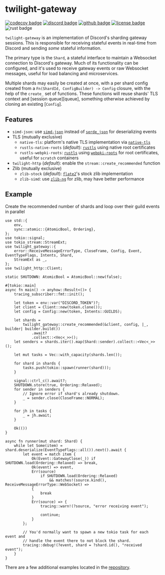 # twilight-gateway

[![codecov badge][]][codecov link] [![discord badge][]][discord link] [![github badge][]][github link] [![license badge][]][license link] ![rust badge]

`twilight-gateway` is an implementation of Discord's sharding gateway sessions.
This is responsible for receiving stateful events in real-time from Discord and
sending *some* stateful information.

The primary type is the `Shard`, a stateful interface to maintain a Websocket
connection to Discord's gateway. Much of its functionality can be configured,
and it's used to receive gateway events or raw Websocket messages, useful for
load balancing and microservices.

Multiple shards may easily be created at once, with a per shard config created
from a `Fn(ShardId, ConfigBuilder) -> Config` closure, with the help of the
`create_` set of functions. These functions will reuse shards' TLS context and
[session queue][queue], something otherwise achieved by cloning an existing
[`Config`].

## Features

* `simd-json`: use [`simd-json`] instead of [`serde_json`] for deserializing
  events
* TLS (mutually exclusive)
  * `native-tls`: platform's native TLS implementation via [`native-tls`]
  * `rustls-native-roots` (*default*): [`rustls`] using native root certificates
  * `rustls-webpki-roots`: [`rustls`] using [`webpki-roots`] for root
    certificates, useful for `scratch` containers
* `twilight-http` (*default*): enable the `stream::create_recommended` function
* Zlib (mutually exclusive)
  * `zlib-stock` (*default*): [`flate2`]'s stock zlib implementation
  * `zlib-simd`: use [`zlib-ng`] for zlib, may have better performance

## Example

Create the recommended number of shards and loop over their guild events in
parallel

```rust,no_run
use std::{
    env,
    sync::atomic::{AtomicBool, Ordering},
};
use tokio::signal;
use tokio_stream::StreamExt;
use twilight_gateway::{
    error::ReceiveMessageErrorType, CloseFrame, Config, Event, EventTypeFlags, Intents, Shard,
    StreamExt as _,
};
use twilight_http::Client;

static SHUTDOWN: AtomicBool = AtomicBool::new(false);

#[tokio::main]
async fn main() -> anyhow::Result<()> {
    tracing_subscriber::fmt::init();

    let token = env::var("DISCORD_TOKEN")?;
    let client = Client::new(token.clone());
    let config = Config::new(token, Intents::GUILDS);

    let shards =
        twilight_gateway::create_recommended(&client, config, |_, builder| builder.build())
            .await?
            .collect::<Vec<_>>();
    let senders = shards.iter().map(Shard::sender).collect::<Vec<_>>();

    let mut tasks = Vec::with_capacity(shards.len());

    for shard in shards {
        tasks.push(tokio::spawn(runner(shard)));
    }

    signal::ctrl_c().await?;
    SHUTDOWN.store(true, Ordering::Relaxed);
    for sender in senders {
        // Ignore error if shard's already shutdown.
        _ = sender.close(CloseFrame::NORMAL);
    }

    for jh in tasks {
        _ = jh.await;
    }

    Ok(())
}

async fn runner(mut shard: Shard) {
    while let Some(item) = shard.deserialize(EventTypeFlags::all()).next().await {
        let event = match item {
            Ok(Event::GatewayClose(_)) if SHUTDOWN.load(Ordering::Relaxed) => break,
            Ok(event) => event,
            Err(source)
                if SHUTDOWN.load(Ordering::Relaxed)
                    && matches!(source.kind(), ReceiveMessageErrorType::WebSocket) =>
            {
                break
            }
            Err(source) => {
                tracing::warn!(?source, "error receiving event");

                continue;
            }
        };

        // You'd normally want to spawn a new tokio task for each event and
        // handle the event there to not block the shard.
        tracing::debug!(?event, shard = ?shard.id(), "received event");
    }
}

```

There are a few additional examples located in the
[repository][github examples link].

[`flate2`]: https://crates.io/crates/flate2
[`native-tls`]: https://crates.io/crates/native-tls
[`rustls`]: https://crates.io/crates/rustls
[`serde_json`]: https://crates.io/crates/serde_json
[`simd-json`]: https://crates.io/crates/simd-json
[`webpki-roots`]: https://crates.io/crates/webpki-roots
[`zlib-ng`]: https://github.com/zlib-ng/zlib-ng
[codecov badge]: https://img.shields.io/codecov/c/gh/twilight-rs/twilight?logo=codecov&style=for-the-badge&token=E9ERLJL0L2
[codecov link]: https://app.codecov.io/gh/twilight-rs/twilight/
[discord badge]: https://img.shields.io/discord/745809834183753828?color=%237289DA&label=discord%20server&logo=discord&style=for-the-badge
[discord link]: https://discord.gg/7jj8n7D
[github badge]: https://img.shields.io/badge/github-twilight-6f42c1.svg?style=for-the-badge&logo=github
[github examples link]: https://github.com/twilight-rs/twilight/tree/main/examples
[github link]: https://github.com/twilight-rs/twilight
[license badge]: https://img.shields.io/badge/license-ISC-blue.svg?style=for-the-badge&logo=pastebin
[license link]: https://github.com/twilight-rs/twilight/blob/main/LICENSE.md
[rust badge]: https://img.shields.io/badge/rust-1.67+-93450a.svg?style=for-the-badge&logo=rust

